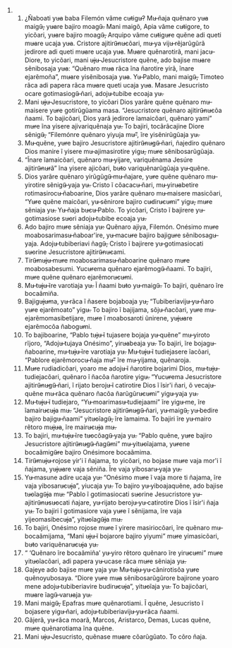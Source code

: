 <ol>
  <li>
    <ol>
      <li>¿Ñaboati yu̶a baba Filemón vãme cu̶tigu̶? Mu̶ ñaja quẽnaro yu̶a maigũ̶, yu̶are bajiro moagũ̶. Mani maigõ, Apia vãme cu̶tigore, to yicõari, yu̶are bajiro moagũ̶, Arquipo vãme cu̶tigu̶re quẽne adi queti mu̶are ucaja yu̶a. Cristore ajitirũ̶nu̶cõari, mu̶ ya viju̶ rẽjarũgũrã jedirore adi queti mu̶are ucaja yu̶a. Mu̶are quẽnarotirã, mani jacu̶ Diore, to yicõari, mani u̶ju̶ Jesucristore quẽne, ado bajise mu̶are sẽnibosaja yu̶a: “Quẽnaro mu̶a rãca ĩna ñarotire yirã, ĩnare ejarẽmoña”, mu̶are yisẽnibosaja yu̶a. Yu̶ Pablo, mani maigũ̶, Timoteo rãca adi papera rãca mu̶are queti ucaja yu̶a. Masare Jesucristo ocare gotimasiogũ̶ ñari, adoju̶ tubibe ecoaja yu̶.</li>
      <li>Mani u̶ju̶ Jesucristore, to yicõari Dios yarãre quẽne quẽnaro mu̶ maisere yu̶re gotirũgũama masa. “Jesucristore quẽnaro ajitirũ̶nu̶cõa ñaami. To bajicõari, Dios yarã jedirore ĩamaicõari, quẽnaro yami” mu̶re ĩna yisere ajivariquẽnaja yu̶. To bajiri, tocãrãcajine Diore sẽnigũ̶, “Filemónre quẽnaro yiyuja mu̶”, ĩre yisẽnirũgũaja yu̶.</li>
      <li>Mu̶ quẽne, yu̶re bajiro Jesucristore ajitirũ̶nu̶gũ̶ ñari, ñajediro quẽnaro Dios manire ĩ yisere mu̶ ajimasirotire yigu̶, mu̶re sẽnibosarũgũaja.</li>
      <li>“Ĩnare ĩamaicõari, quẽnaro mu̶ yijare, variquẽnama Jesúre ajitirũ̶nu̶rã” ĩna yisere ajicõari, bu̶to variquẽnarũgũaja yu̶ quẽne.</li>
      <li>Dios yarãre quẽnaro yirũgũgũ̶ mu̶ ñajare, yu̶re quẽne quẽnaro mu̶ yirotire sẽnigũ̶ yaja yu̶. Cristo ĩ cõacacu̶ ñari, mu̶ yiru̶abetire rotimasirocu̶ ñaboarine, Dios yarãre quẽnaro mu̶ maisere masicõari, “Yu̶re quẽne maicõari, yu̶ sẽnirore bajiro cu̶diru̶cu̶mi” yigu̶, mu̶re sẽniaja yu̶. Yu̶ ñaja bu̶cu̶ Pablo. To yicõari, Cristo ĩ bajirere yu̶ gotimasiose su̶ori adoju̶ tubibe ecoaja yu̶.</li>
      <li>Ado bajiro mu̶re sẽniaja yu̶: Quẽnaro ajiya, Filemón. Onésimo mu̶re moabosarimasu̶ ñaboar'ire, yu̶ macu̶re bajiro bajigu̶re sẽnibosagu̶ yaja. Adoju̶ tubiberiavi ñagũ̶, Cristo ĩ bajirere yu̶ gotimasiocati su̶orine Jesucristore ajitirũ̶nu̶cami.</li>
      <li>Tirũ̶mu̶ju̶ mu̶re moabosarimasu̶ ñaboarine quẽnaro mu̶re moabosabesumi. Yucu̶rema quẽnaro ejarẽmogũ̶ ñaami. To bajiri, mu̶re quẽne quẽnaro ejarẽmoru̶cu̶mi.</li>
      <li>Mu̶ tu̶ju̶ ĩre varotiaja yu̶. Ĩ ñaami bu̶to yu̶ maigũ̶. To bajiri, quẽnaro ĩre bocaãmiña.</li>
      <li>Bajigu̶ju̶ma, yu̶ rãca ĩ ñasere bojaboaja yu̶, “Tubiberiaviju̶ yu̶ ñaro yu̶re ejarẽmoato” yigu̶. To bajiro ĩ bajijama, sõju̶ ñacõari, yu̶re mu̶ ejarẽmomasibetijare, mu̶re ĩ moabosaroti ũnirene, yu̶ju̶are ejarẽmocõa ñabogu̶mi.</li>
      <li>To bajiboarine, “Pablo tu̶ju̶ ĩ tujasere bojaja yu̶ quẽne” mu̶ yiroto rĩjoro, “Adoju̶ tujaya Onésimo”, yiru̶abeaja yu̶. To bajiri, ĩre bojagu̶ ñaboarine, mu̶ tu̶ju̶ ĩre varotiaja yu̶. Mu̶ tu̶ju̶ ĩ tudiejasere ĩacõari, “Pablore ejarẽmorocu̶ ñaja mu̶” ĩre mu̶ yijama, quẽnaroja.</li>
      <li>Mu̶re rudiadicõari, yoaro me adoju̶ ĩ ñarotire bojarimi Dios, mu̶ tu̶ju̶ tudiejacõari, quẽnaro ĩ ñacõa ñarotire yigu̶. “Yucu̶rema Jesucristore ajitirũ̶nu̶gũ̶ ñari, ĩ rijato beroju̶ ĩ catirotire Dios ĩ ĩsir'i ñari, õ vecaju̶ quẽne mu̶ rãca quẽnaro ñacõa ñarũgũru̶cu̶mi” yigu̶ yaja yu̶.</li>
      <li>Mu̶ tu̶ju̶ ĩ tudiejaro, “Yu̶ moarimasu̶ tudiejaami” ĩre yigu̶ me, ĩre ĩamairu̶cu̶ja mu̶. “Jesucristore ajitirũ̶nu̶gũ̶ ñari, yu̶ maigũ̶, yu̶ bedire bajiro bajigu̶ ñaami” yitu̶oĩagũ̶, ĩre ĩamaima. To bajiri ĩre yu̶ mairo rẽtoro mu̶ju̶a, ĩre mairu̶cu̶ja mu̶.</li>
      <li>To bajiri, mu̶ tu̶ju̶ ĩre tu̶ocõagũ̶ yaja yu̶. “Pablo quẽne, yu̶re bajiro Jesucristore ajitirũ̶nu̶gũ̶ ñagũ̶mi” mu̶ yitu̶oĩajama, yu̶rene bocaãmigũ̶re bajiro Onésimore bocaãmima.</li>
      <li>Tirũ̶mu̶ju̶ rojose yir'i ĩ ñajama, to yicõari, no bojase mu̶re vaja mor'i ĩ ñajama, yu̶ju̶are vaja sẽniña. Ĩre vaja yibosaru̶ yaja yu̶.</li>
      <li>Yu̶ masune adire ucaja yu̶: “Onésimo mu̶re ĩ vaja more ti ñajama, ĩre vaja yibosaru̶cu̶ja”, yiucaja yu̶. To bajiro yu̶ yiboajaquẽne, ado bajise tu̶oĩagũ̶ja mu̶: “Pablo ĩ gotimasiocati su̶orine Jesucristore yu̶ ajitirũ̶nu̶su̶ocati ñajare, yu̶ rijato beroju̶ yu̶ catirotire Dios ĩ ĩsir'i ñaja yu̶. To bajiri ĩ gotimasiore vaja yu̶re ĩ sẽnijama, ĩre vaja yijeomasibecu̶ja”, yitu̶oĩagũ̶ja mu̶.</li>
      <li>To bajiri, Onésimo rojose mu̶re ĩ yirere masiriocõari, ĩre quẽnaro mu̶ bocaãmijama, “Mani u̶ju̶ ĩ bojarore bajiro yiyumi” mu̶re yimasicõari, bu̶to variquẽnaru̶cu̶ja yu̶.</li>
      <li>“ ‘Quẽnaro ĩre bocaãmiña’ yu̶ yiro rẽtoro quẽnaro ĩre yiru̶cu̶mi” mu̶re yitu̶oĩacõari, adi papera yu̶ ucase rãca mu̶re sẽniaja yu̶.</li>
      <li>Gajeye ado bajise mu̶re yaja yu̶: Mu̶ tu̶ju̶ yu̶ cãnirotisõa yu̶re quẽnoyubosaya. “Diore yu̶re mu̶a sẽnibosarũgũrore bajirone yoaro mene adoju̶ tubiberiavire budiru̶cu̶ja”, yitu̶oĩaja yu̶. To bajicõari, mu̶are ĩagũ̶ varu̶aja yu̶.</li>
      <li>Mani maigũ̶, Epafras mu̶re quẽnarotiami. Ĩ quẽne, Jesucristo ĩ bojasere yigu̶ ñari, adoju̶ tubiberiaviju̶ yu̶ rãca ñaami.</li>
      <li>Gãjerã, yu̶ rãca moarã, Marcos, Aristarco, Demas, Lucas quẽne, mu̶re quẽnarotiama ĩna quẽne.</li>
      <li>Mani u̶ju̶ Jesucristo, quẽnase mu̶are cõarũgũato. To cõro ñaja.</li>
    </ol>
  </li>
</ol>